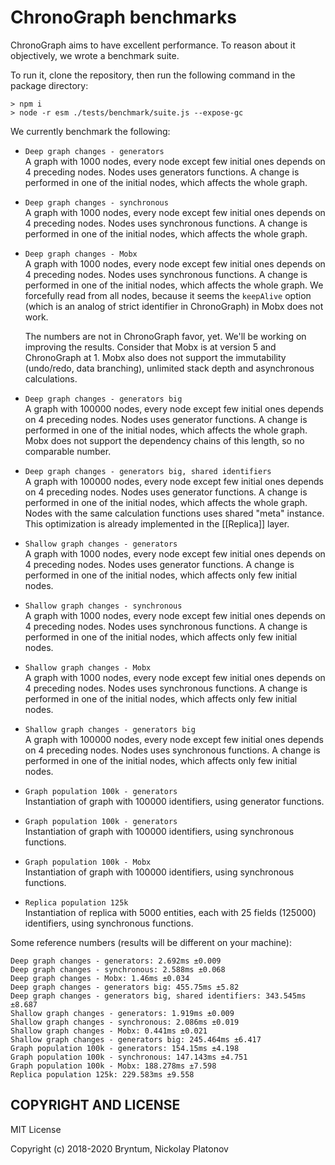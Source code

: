 ChronoGraph benchmarks
======================

ChronoGraph aims to have excellent performance. To reason about it objectively, we wrote a benchmark suite.

To run it, clone the repository, then run the following command in the package directory:

```plaintext
> npm i
> node -r esm ./tests/benchmark/suite.js --expose-gc
```

We currently benchmark the following:

- `Deep graph changes - generators`<br>
  A graph with 1000 nodes, every node except few initial ones depends on 4 preceding nodes. Nodes uses generators functions. 
  A change is performed in one of the initial nodes, which affects the whole graph.
- `Deep graph changes - synchronous`<br>
  A graph with 1000 nodes, every node except few initial ones depends on 4 preceding nodes. Nodes uses synchronous functions.
  A change is performed in one of the initial nodes, which affects the whole graph.
- `Deep graph changes - Mobx`<br>
  A graph with 1000 nodes, every node except few initial ones depends on 4 preceding nodes. Nodes uses synchronous functions.
  A change is performed in one of the initial nodes, which affects the whole graph. We forcefully read from all nodes,
  because it seems the `keepAlive` option (which is an analog of strict identifier in ChronoGraph) in Mobx does not work.
  
  The numbers are not in ChronoGraph favor, yet. We'll be working on improving the results. 
  Consider that Mobx is at version 5 and ChronoGraph at 1. Mobx also does not support the immutability (undo/redo, data branching), 
  unlimited stack depth and asynchronous calculations.
- `Deep graph changes - generators big`<br>
  A graph with 100000 nodes, every node except few initial ones depends on 4 preceding nodes. Nodes uses generator functions.
  A change is performed in one of the initial nodes, which affects the whole graph.
  Mobx does not support the dependency chains of this length, so no comparable number.
- `Deep graph changes - generators big, shared identifiers`<br>
  A graph with 100000 nodes, every node except few initial ones depends on 4 preceding nodes. Nodes uses generator functions.
  A change is performed in one of the initial nodes, which affects the whole graph.
  Nodes with the same calculation functions uses shared "meta" instance. This optimization is already implemented in the [[Replica]] layer.
- `Shallow graph changes - generators`<br>
  A graph with 1000 nodes, every node except few initial ones depends on 4 preceding nodes. Nodes uses generator functions.
  A change is performed in one of the initial nodes, which affects only few initial nodes.
- `Shallow graph changes - synchronous`<br>
  A graph with 1000 nodes, every node except few initial ones depends on 4 preceding nodes. Nodes uses synchronous functions.
  A change is performed in one of the initial nodes, which affects only few initial nodes.
- `Shallow graph changes - Mobx`<br>
  A graph with 1000 nodes, every node except few initial ones depends on 4 preceding nodes. Nodes uses synchronous functions.
  A change is performed in one of the initial nodes, which affects only few initial nodes.
- `Shallow graph changes - generators big`<br>
  A graph with 100000 nodes, every node except few initial ones depends on 4 preceding nodes. Nodes uses synchronous functions.
  A change is performed in one of the initial nodes, which affects only few initial nodes.
- `Graph population 100k - generators`<br>
  Instantiation of graph with 100000 identifiers, using generator functions.
- `Graph population 100k - generators`<br>
  Instantiation of graph with 100000 identifiers, using synchronous functions.
- `Graph population 100k - Mobx`<br>
  Instantiation of graph with 100000 identifiers, using synchronous functions.
- `Replica population 125k`<br>
  Instantiation of replica with 5000 entities, each with 25 fields (125000) identifiers, using synchronous functions.

Some reference numbers (results will be different on your machine):

```plaintext
Deep graph changes - generators: 2.692ms ±0.009
Deep graph changes - synchronous: 2.588ms ±0.068
Deep graph changes - Mobx: 1.46ms ±0.034
Deep graph changes - generators big: 455.75ms ±5.82
Deep graph changes - generators big, shared identifiers: 343.545ms ±8.687
Shallow graph changes - generators: 1.919ms ±0.009
Shallow graph changes - synchronous: 2.086ms ±0.019
Shallow graph changes - Mobx: 0.441ms ±0.021
Shallow graph changes - generators big: 245.464ms ±6.417
Graph population 100k - generators: 154.15ms ±4.198
Graph population 100k - synchronous: 147.143ms ±4.751
Graph population 100k - Mobx: 188.278ms ±7.598
Replica population 125k: 229.583ms ±9.558
```


## COPYRIGHT AND LICENSE

MIT License

Copyright (c) 2018-2020 Bryntum, Nickolay Platonov
